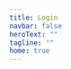 ```yaml
---
title: Login
navbar: false
heroText: ""
tagline: ""
home: true
---
```

<div class="form-login">
<Login  />
</div>

<style scoped>
    .form-login {
        padding: 2px, 2px;
        margin: 4px, 4px
        item-align

    }

</style>